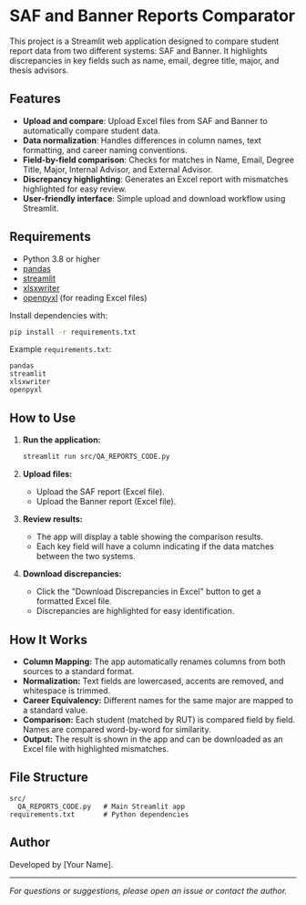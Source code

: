 # SAF and Banner Reports Comparator

This project is a Streamlit web application designed to compare student report data from two different systems: SAF and Banner. It highlights discrepancies in key fields such as name, email, degree title, major, and thesis advisors.

## Features

- **Upload and compare**: Upload Excel files from SAF and Banner to automatically compare student data.
- **Data normalization**: Handles differences in column names, text formatting, and career naming conventions.
- **Field-by-field comparison**: Checks for matches in Name, Email, Degree Title, Major, Internal Advisor, and External Advisor.
- **Discrepancy highlighting**: Generates an Excel report with mismatches highlighted for easy review.
- **User-friendly interface**: Simple upload and download workflow using Streamlit.

## Requirements

- Python 3.8 or higher
- [pandas](https://pandas.pydata.org/)
- [streamlit](https://streamlit.io/)
- [xlsxwriter](https://xlsxwriter.readthedocs.io/)
- [openpyxl](https://openpyxl.readthedocs.io/) (for reading Excel files)

Install dependencies with:

```sh
pip install -r requirements.txt
```

Example `requirements.txt`:
```
pandas
streamlit
xlsxwriter
openpyxl
```

## How to Use

1. **Run the application:**
   ```sh
   streamlit run src/QA_REPORTS_CODE.py
   ```

2. **Upload files:**
   - Upload the SAF report (Excel file).
   - Upload the Banner report (Excel file).

3. **Review results:**
   - The app will display a table showing the comparison results.
   - Each key field will have a column indicating if the data matches between the two systems.

4. **Download discrepancies:**
   - Click the "Download Discrepancies in Excel" button to get a formatted Excel file.
   - Discrepancies are highlighted for easy identification.

## How It Works

- **Column Mapping:** The app automatically renames columns from both sources to a standard format.
- **Normalization:** Text fields are lowercased, accents are removed, and whitespace is trimmed.
- **Career Equivalency:** Different names for the same major are mapped to a standard value.
- **Comparison:** Each student (matched by RUT) is compared field by field. Names are compared word-by-word for similarity.
- **Output:** The result is shown in the app and can be downloaded as an Excel file with highlighted mismatches.

## File Structure

```
src/
  QA_REPORTS_CODE.py   # Main Streamlit app
requirements.txt       # Python dependencies
```

## Author

Developed by [Your Name].

---

*For questions or suggestions, please open an issue or contact the author.*